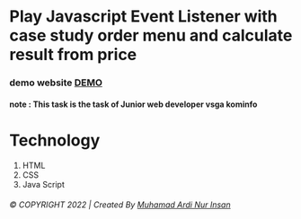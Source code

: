 # Play Javascript Event Listener with case study order menu and calculate result from price
### demo website [DEMO](https://ardinur03.github.io/play-with-java-script)
#### note : This task is the task of Junior web developer vsga kominfo

# Technology
1. HTML
2. CSS
3. Java Script


###### © COPYRIGHT 2022  |  Created By <a href="https://www.ardinur.engineer" target="_blank"> Muhamad Ardi Nur Insan </a>

